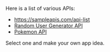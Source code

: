 Here is a list of various APIs: 
- https://sampleapis.com/api-list
- [Random User Generator API](https://randomuser.me/)
- [Pokemon API](https://pokeapi.co/)

Select one and make your own app idea.
